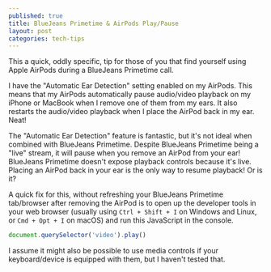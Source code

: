 ```yaml
---
published: true
title: BlueJeans Primetime & AirPods Play/Pause
layout: post
categories: tech-tips
---
```


This a quick, oddly specific, tip for those of you that find yourself using
Apple AirPods during a BlueJeans Primetime call.

I have the "Automatic Ear Detection" setting enabled on my AirPods. This means
that my AirPods automatically pause audio/video playback on my iPhone or
MacBook when I remove one of them from my ears. It also restarts the audio/video
playback when I place the AirPod back in my ear. Neat!

The "Automatic Ear Detection" feature is fantastic, but it's not ideal when
combined with BlueJeans Primetime. Despite BlueJeans Primetime being a "live"
stream, it will pause when you remove an AirPod from your ear! BlueJeans
Primetime doesn't expose playback controls because it's live. Placing an
AirPod back in your ear is the only way to resume playback! Or is it?

A quick fix for this, without refreshing your BlueJeans Primetime tab/browser
after removing the AirPod is to open up the developer tools in your web browser
(usually using `Ctrl + Shift + I` on Windows and Linux, or `Cmd + Opt + I` on
macOS) and run this JavaScript in the console.

```js
document.querySelector('video').play()
```

I assume it might also be possible to use media controls if your
keyboard/device is equipped with them, but I haven't tested that.